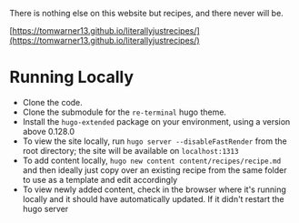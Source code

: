 There is nothing else on this website but recipes, and there never will be.

[https://tomwarner13.github.io/literallyjustrecipes/](https://tomwarner13.github.io/literallyjustrecipes/)

# Running Locally

- Clone the code.
- Clone the submodule for the `re-terminal` hugo theme.
- Install the `hugo-extended` package on your environment, using a version above 0.128.0
- To view the site locally, run `hugo server --disableFastRender` from the root directory; the site will be available on `localhost:1313`
- To add content locally, `hugo new content content/recipes/recipe.md` and then ideally just copy over an existing recipe from the same folder to use as a template and edit accordingly
- To view newly added content, check in the browser where it's running locally and it should have automatically updated. If it didn't restart the hugo server
